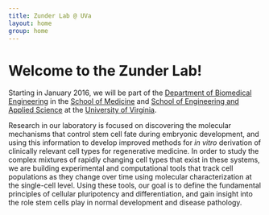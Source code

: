 ```yaml
---
title: Zunder Lab @ UVa
layout: home
group: home
---
```


# Welcome to the Zunder Lab!

Starting in January 2016, we will be part of the [Department of Biomedical Engineering](http://bme.virginia.edu/) in the [School of Medicine](http://www.medicine.virginia.edu/) and [School of Engineering and Applied Science](http://www.seas.virginia.edu/) at the [University of Virginia](http://www.virginia.edu/).

Research in our laboratory is focused on discovering the molecular mechanisms that control stem cell fate during embryonic development, and using this information to develop improved methods for *in vitro* derivation of clinically relevant cell types for regenerative medicine. In order to study the complex mixtures of rapidly changing cell types that exist in these systems, we are building experimental and computational tools that track cell populations as they change over time using molecular characterization at the single-cell level. Using these tools, our goal is to define the fundamental principles of cellular pluripotency and differentiation, and gain insight into the role stem cells play in normal development and disease pathology.